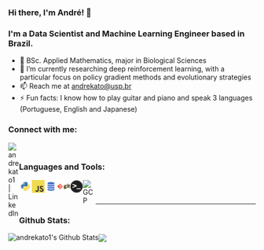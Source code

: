 ### Hi there, I'm André! 👋 

### I'm a Data Scientist and Machine Learning Engineer based in Brazil.
- 📕 BSc. Applied Mathematics, major in Biological Sciences
- 🌱 I’m currently researching deep reinforcement learning, with a particular focus on policy gradient methods and evolutionary strategies
- 📫 Reach me at andrekato@usp.br
- ⚡ Fun facts: I  know how to play guitar and piano and speak 3 languages (Portuguese, English and Japanese)

### Connect with me:

[<img align="left" alt="andrekato1 | LinkedIn" width="22px" src="https://cdn.jsdelivr.net/npm/simple-icons@v3/icons/linkedin.svg" />][linkedin]

<br />

### Languages and Tools:

[<img align="left" alt="Python" width="26px" src="https://raw.githubusercontent.com/github/explore/80688e429a7d4ef2fca1e82350fe8e3517d3494d/topics/python/python.png" />][website]
[<img align="left" alt="JavaScript" width="26px" src="https://raw.githubusercontent.com/github/explore/80688e429a7d4ef2fca1e82350fe8e3517d3494d/topics/javascript/javascript.png" />][website]
[<img align="left" alt="SQL" width="26px" src="https://raw.githubusercontent.com/github/explore/80688e429a7d4ef2fca1e82350fe8e3517d3494d/topics/sql/sql.png" />][website]
[<img align="left" alt="Git" width="26px" src="https://raw.githubusercontent.com/github/explore/80688e429a7d4ef2fca1e82350fe8e3517d3494d/topics/git/git.png" />][website]
[<img align="left" alt="Terminal" width="26px" src="https://raw.githubusercontent.com/github/explore/80688e429a7d4ef2fca1e82350fe8e3517d3494d/topics/terminal/terminal.png" />][website]
[<img align="left" alt="GCP" width="26px" src="https://static-00.iconduck.com/assets.00/google-cloud-platform-icon-512x455-f8ws1zg7.png" />][website]

<br />
<br />

---

### Github Stats:


<img align="left" alt="andrekato1's Github Stats" src="https://github-readme-stats.vercel.app/api?username=andrekato1&show_icons=true&hide_border=true&theme=tokyonight&hide=stars&count_private=true" />

<img align="center" src="https://github-readme-stats.vercel.app/api/top-langs/?username=andrekato1&theme=tokyonight" />

[website]: https://andrekato1.github.io/
[linkedin]: https://www.linkedin.com/in/andre-kato1/
